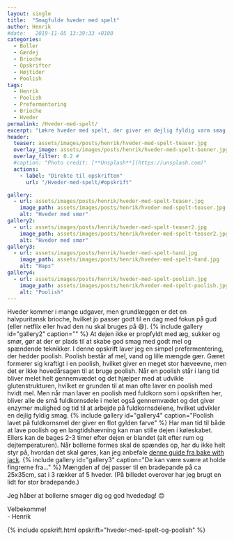 ```yaml
---
layout: single
title:  "Smagfulde hveder med spelt"
author: Henrik
#date:   2019-11-05 13:39:33 +0100
categories:  
  - Boller 
  - Gærdej
  - Brioche
  - Opskrifter
  - Højtider
  - Poolish  
tags: 
  - Henrik
  - Poolish
  - Prefermentering
  - Brioche
  - Hveder
permalink: /Hveder-med-spelt/
excerpt: "Lækre hveder med spelt, der giver en dejlig fyldig varm smag, der passer perfekt sammen med kardemommen."
header:
  teaser: assets/images/posts/henrik/hveder-med-spelt-teaser.jpg
  overlay_image: assets/images/posts/henrik/hveder-med-spelt-banner.jpg
  overlay_filter: 0.2 # 
  #caption: "Photo credit: [**Unsplash**](https://unsplash.com)"
  actions:
    - label: "Direkte til opskriften"
      url: "/Hveder-med-spelt/#opskrift"

gallery:
  - url: assets/images/posts/henrik/hveder-med-spelt-teaser.jpg
    image_path: assets/images/posts/henrik/hveder-med-spelt-teaser.jpg
    alt: "Hveder med smør"
gallery2:
  - url: assets/images/posts/henrik/hveder-med-spelt-teaser2.jpg
    image_path: assets/images/posts/henrik/hveder-med-spelt-teaser2.jpg
    alt: "Hveder med smør"
gallery3:
  - url: assets/images/posts/henrik/hveder-med-spelt-hand.jpg
    image_path: assets/images/posts/henrik/hveder-med-spelt-hand.jpg
    alt: "Haps" 
gallery4:
  - url: assets/images/posts/henrik/hveder-med-spelt-poolish.jpg
    image_path: assets/images/posts/henrik/hveder-med-spelt-poolish.jpg
    alt: "Poolish" 
---
```

Hveder kommer i mange udgaver, men grundlæggen er det en halvpuritansk brioche, hvilket jo passer godt til en dag med fokus på gud (eller netflix eller hvad den nu skal bruges på :smile:).
{% include gallery id="gallery2"  caption="" %}
At dejen ikke er propfyldt med æg, sukker og smør, gør at der er plads til at skabe god smag med godt mel og spændende teknikker. 
I denne opskrift laver jeg en simpel prefermentering, der hedder poolish. Poolish består af mel, vand og lille mængde gær. Gæret formerer sig kraftigt i en poolish, hvilket giver en meget stor hæveevne, men det er ikke hovedårsagen til at bruge poolish. Når en poolish står i lang tid bliver melet helt gennemvædet og det hjælper med at udvikle glutenstrukturen, hvilket er grunden til at man ofte laver en poolish med hvidt mel. Men når man laver en poolish med fuldkorn som i opskriften her, bliver alle de små fuldkornsdele i melet også gennemvædet og det giver enzymer mulighed og tid til at arbejde på fuldkornsdelene, hvilket udvikler en dejlig fyldig smag. 
{% include gallery id="gallery4"  caption="Poolish lavet på fuldkornsmel der giver en flot gylden farve" %}
Har man tid til både at lave poolish og en langtidshævning kan man stille dejen i køleskabet. Ellers kan de bages 2-3 timer efter dejen er blandet (alt efter rum og dejtemperaturen).
Når bollerne formes skal de spændes op, har du ikke helt styr på, hvordan det skal gøres, kan jeg anbefale [denne guide fra bake with jack](https://www.youtube.com/watch?v=Gx2Sf3XqkhQ).
{% include gallery id="gallery3"  caption="De kan være svære at holde fingrerne fra..." %}
Mængden af dej passer til en bradepande på ca 25x35cm, sat i 3 rækker af 5 hveder. (På billedet overover har jeg brugt en lidt for stor bradepande.)

Jeg håber at bollerne smager dig og god hvededag! :blush:

Velbekomme!  
\- Henrik 

{% include opskrift.html opskrift="hveder-med-spelt-og-poolish" %}
